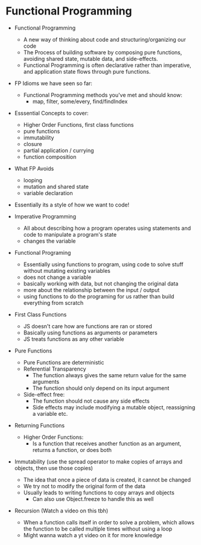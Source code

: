 # Functional Programming

- Functional Programming
    - A new way of thinking about code and structuring/organizing our code
    - The Process of building software by composing pure functions, avoiding shared state, mutable data, and side-effects. 
    - Functional Programming is often declarative rather than imperative, and application state flows through pure functions. 

- FP Idioms we have seen so far: 
    - Functional Programming methods you've met and should know: 
        - map, filter, some/every, find/findIndex

- Esssential Concepts to cover: 
    - Higher Order Functions, first class functions 
    - pure functions
    - immutability
    - closure
    - partial application / currying
    - function composition

- What FP Avoids
    - looping
    - mutation and shared state
    - variable declaration

- Essentially its a style of how we want to code!

- Imperative Programming
    - All about describing how a program operates using statements and code to manipulate a program's state
    - changes the variable

- Functional Programing 
    - Essentially using functions to program, using code to solve stuff without mutating existing variables
    - does not change a variable
    - basically working with data, but not changing the original data
    - more about the relationship between the input / output
    - using functions to do the programing for us rather than build everything from scratch

- First Class Functions
    - JS doesn't care how are functions are ran or stored
    - Basically using functions as arguments or parameters
    - JS treats functions as any other variable

- Pure Functions
    - Pure Functions are deterministic
    - Referential Transparency
        - The function always gives the same return value for the same arguments
        - The function should only depend on its input argument
    - Side-effect free: 
        - The function should not cause any side effects
        - Side effects may include modifying a mutable object, reassigning a variable etc. 

- Returning Functions
    - Higher Order Functions:
        - Is a function that receives another function as an argument, returns a function, or does both

- Immutability (use the spread operator to make copies of arrays and objects, then use those copies)
    - The idea that once a piece of data is created, it cannot be changed
    - We try not to modify the original form of the data
    - Usually leads to writing functions to copy arrays and objects
        - Can also use Object.freeze to handle this as well

- Recursion (Watch a video on this tbh)
    - When a function calls itself in order to solve a problem, which allows the function to be called multiple times without using a loop
    - Might wanna watch a yt video on it for more knowledge